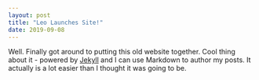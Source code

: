 ```yaml
---
layout: post
title: "Leo Launches Site!"
date: 2019-09-08
---
```


Well. Finally got around to putting this old website together. 
Cool thing about it - powered by [Jekyll](http://jekyllrb.com) 
and I can use Markdown to author my posts. It actually is a lot 
easier than I thought it was going to be.
